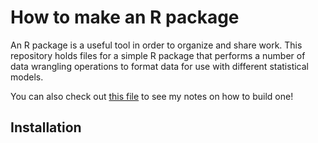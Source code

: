 # How to make an R package

An R package is a useful tool in order to organize and share work. This repository holds files for a simple R package that performs a number of data wrangling operations to format data for use with different statistical models.


You can also check out [this file](https://htmlpreview.github.io/?https://github.com/ci2131a/Rpackage/blob/master/How-to-Build-an-R-Package.html) to see my notes on how to build one!


## Installation
